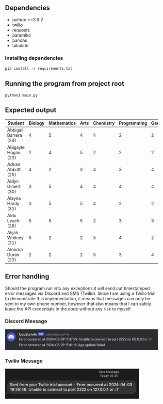 ## Dependencies

- python >=3.9.2
- twilio
- requests
- paramiko
- pandas
- tabulate

### Installing dependencies

    pip install -r requirements.txt

## Running the program from project root

    python3 main.py

## Expected output

| Student | Biology | Mathematics | Arts | Chemistry | Programming | Geography | Physics | Astronomy | History | Robotics |
| --- | --- | --- | --- | --- | --- | --- | --- | --- | --- | --- |
| Abbigail Barrera (24) | 4 | 5 | 4 | 4 | 2 | 2 | 2 | 3 | 4 | 2 |
| Abigayle Hogan (23) | 2 | 4 | 5 | 2 | 2 | 2 | 2 | 2 | 3 | 3 |
| Adrian Abbott (25) | 4 | 2 | 3 | 4 | 3 | 4 | 5 | 2 | 5 | 5 |
| Aidyn Gilbert (30) | 3 | 5 | 4 | 4 | 4 | 4 | 3 | 2 | 4 | 3 |
| Alayna Hardy (31) | 3 | 5 | 5 | 4 | 2 | 2 | 2 | 2 | 2 | 3 |
| Aldo Leach (28) | 5 | 5 | 5 | 2 | 3 | 3 | 3 | 2 | 4 | 5 |
| Alijah Whitney (31) | 5 | 2 | 2 | 5 | 4 | 2 | 3 | 3 | 5 | 5 |
| Alondra Duran (23) | 2 | 2 | 2 | 5 | 3 | 4 | 5 | 4 | 5 | 3 |

## Error handling

Should the program run into any exceptions it will send out timestamped error messages via Discord and SMS (Twilio). Since I am using a Twilio trial to demonstrate this implementation, it means that messages can only be sent to my own phone number, however that also means that I can safely leave the API credentials in the code without any risk to myself.

### Discord Message

![Discord Message](img/discord.png)

### Twilio Message

![Twilio SMS](img/twilio.png)
